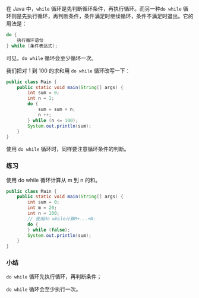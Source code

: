 在 Java 中，<code>while</code> 循环是先判断循环条件，再执行循环。而另一种<code>do while</code> 循环则是先执行循环，再判断条件，条件满足时继续循环，条件不满足时退出。它的用法是：

```java
do {
    执行循环语句
} while (条件表达式);
```

可见，<code>do while</code> 循环会至少循环一次。

我们把对 1 到 100 的求和用 <code>do while</code> 循环改写一下：

```java
public class Main {
    public static void main(String[] args) {
        int sum = 0;
        int n = 1;
        do {
            sum = sum + n;
            n ++;
        } while (n <= 100);
        System.out.println(sum);
    }
}
```

使用 <code>do while</code> 循环时，同样要注意循环条件的判断。

### 练习

使用 do while 循环计算从 m 到 n 的和。

```java
public class Main {
	public static void main(String[] args) {
		int sum = 0;
        int m = 20;
		int n = 100;
		// 使用do while计算M+...+N:
		do {
		} while (false);
		System.out.println(sum);
	}
}
```

### 小结

<code>do while</code> 循环先执行循环，再判断条件；

<code>do while</code> 循环会至少执行一次。
